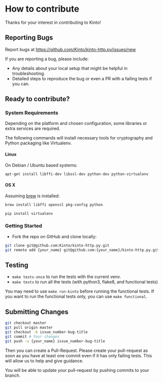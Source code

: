 How to contribute
=================

Thanks for your interest in contributing to Kinto!

## Reporting Bugs

Report bugs at https://github.com/Kinto/kinto-http.py/issues/new

If you are reporting a bug, please include:

 - Any details about your local setup that might be helpful in troubleshooting.
 - Detailed steps to reproduce the bug or even a PR with a failing tests if you can.


## Ready to contribute?

### System Requirements

Depending on the platform and chosen configuration, some libraries or extra services are required.

The following commands will install necessary tools for cryptography and Python packaging like Virtualenv.

#### Linux
On Debian / Ubuntu based systems:

```bash
apt-get install libffi-dev libssl-dev python-dev python-virtualenv
```

#### OS X
Assuming [brew](http://brew.sh/) is installed:

```bash
brew install libffi openssl pkg-config python

pip install virtualenv
```

### Getting Started

 -  Fork the repo on GitHub and clone locally:

```bash
git clone git@github.com:Kinto/kinto-http.py.git
git remote add {your_name} git@github.com:{your_name}/kinto-http.py.git
```

## Testing

 -  `make tests-once` to run the tests with the current venv.
 -  `make tests` to run all the tests (with python3, flake8, and functional tests)

You may need to use `make run-kinto` before running the functional tests.
If you want to run the functional tests only, you can use `make functional`.

## Submitting Changes

```bash
git checkout master
git pull origin master
git checkout -b issue_number-bug-title
git commit # Your changes
git push -u {your_name} issue_number-bug-title
```

Then you can create a Pull-Request.
Please create your pull-request as soon as you have at least one commit even if it has only failing tests. This will allow us to help and give guidance.

You will be able to update your pull-request by pushing commits to your branch.
